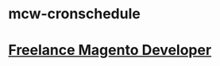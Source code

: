 # mcw-cronschedule
# [Freelance Magento Developer](https://www.phpfreelanceprogrammer.com/magento-programmer.html)
